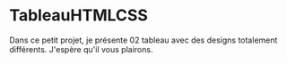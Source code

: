# TableauHTMLCSS
Dans ce petit projet, je présente 02 tableau avec des designs totalement différents.  J'espère qu'il vous plairons.
